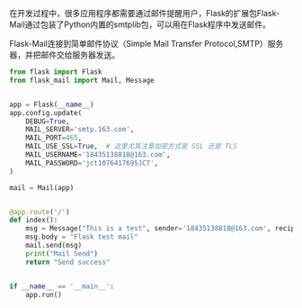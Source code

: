 在开发过程中，很多应用程序都需要通过邮件提醒用户，Flask的扩展包Flask-Mail通过包装了Python内置的smtplib包，可以用在Flask程序中发送邮件。

Flask-Mail连接到简单邮件协议（Simple Mail Transfer Protocol,SMTP）服务器，并把邮件交给服务器发送。

```python
from flask import Flask
from flask_mail import Mail, Message


app = Flask(__name__)
app.config.update(
    DEBUG=True,
    MAIL_SERVER='smtp.163.com',
    MAIL_PORT=465,
    MAIL_USE_SSL=True,  # 这里尤其注意加密方式是 SSL 还是 TLS
    MAIL_USERNAME='18435138818@163.com',
    MAIL_PASSWORD='jct1076417695JCT',
)

mail = Mail(app)


@app.route('/')
def index():
    msg = Message("This is a test", sender='18435138818@163.com', recipients=['chentao.jia@ff.com', ])
    msg.body = "Flask test mail"
    mail.send(msg)
    print("Mail Send")
    return "Send success"


if __name__ == '__main__':
    app.run()
```


